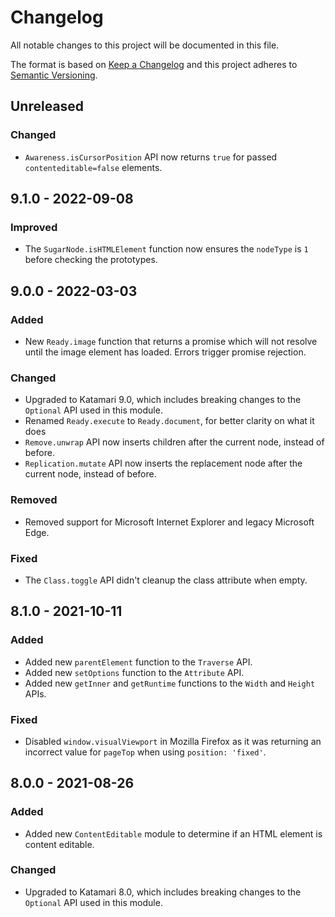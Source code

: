 # Changelog
All notable changes to this project will be documented in this file.

The format is based on [Keep a Changelog](http://keepachangelog.com/en/1.0.0/)
and this project adheres to [Semantic Versioning](http://semver.org/spec/v2.0.0.html).

## Unreleased

### Changed
- `Awareness.isCursorPosition` API now returns `true` for passed `contenteditable=false` elements.

## 9.1.0 - 2022-09-08

### Improved
- The `SugarNode.isHTMLElement` function now ensures the `nodeType` is `1` before checking the prototypes.

## 9.0.0 - 2022-03-03

### Added
- New `Ready.image` function that returns a promise which will not resolve until the image element has loaded. Errors trigger promise rejection.

### Changed
- Upgraded to Katamari 9.0, which includes breaking changes to the `Optional` API used in this module.
- Renamed `Ready.execute` to `Ready.document`, for better clarity on what it does
- `Remove.unwrap` API now inserts children after the current node, instead of before.
- `Replication.mutate` API now inserts the replacement node after the current node, instead of before.

### Removed
- Removed support for Microsoft Internet Explorer and legacy Microsoft Edge.

### Fixed
- The `Class.toggle` API didn't cleanup the class attribute when empty.

## 8.1.0 - 2021-10-11

### Added
- Added new `parentElement` function to the `Traverse` API.
- Added new `setOptions` function to the `Attribute` API.
- Added new `getInner` and `getRuntime` functions to the `Width` and `Height` APIs.

### Fixed
- Disabled `window.visualViewport` in Mozilla Firefox as it was returning an incorrect value for `pageTop` when using `position: 'fixed'`.

## 8.0.0 - 2021-08-26

### Added
- Added new `ContentEditable` module to determine if an HTML element is content editable.

### Changed
- Upgraded to Katamari 8.0, which includes breaking changes to the `Optional` API used in this module.
